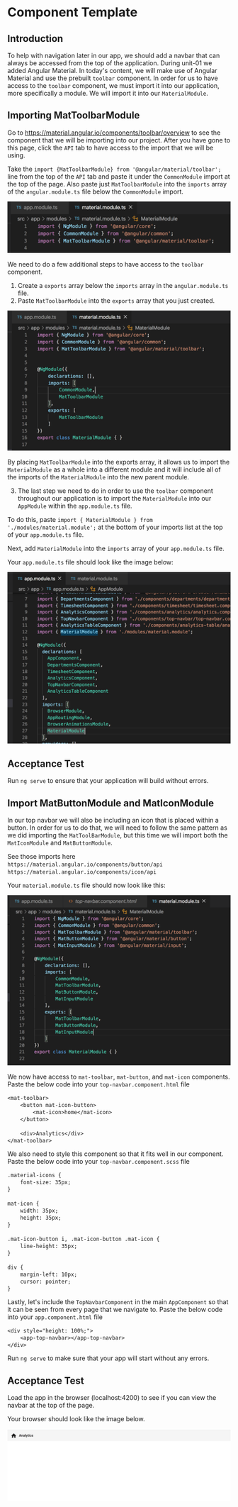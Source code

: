 # Component Template

## Introduction

To help with navigation later in our app, we should add a navbar that can always be accessed from the top of the application. During unit-01 we added Angular Material. In today's content, we will make use of Angular Material and use the prebuilt `toolbar` component. In order for us to have access to the `toolbar` component, we must import it into our application, more specifically a module. We will import it into our `MaterialModule`.

## Importing MatToolbarModule

Go to https://material.angular.io/components/toolbar/overview to see the component that we will be importing into our project. After you have gone to this page, click the `API` tab to have access to the import that we will be using.

Take the `import {MatToolbarModule} from '@angular/material/toolbar';` line from the top of the `API` tab and paste it under the `CommonModule` import at the top of the page. Also paste just `MatToolbarModule` into the `imports` array of the `angular.module.ts` file below the `CommonModule` import.

![MatToolbarModule import](img/toolbar_import.png)

We need to do a few additional steps to have access to the `toolbar` component.

1. Create a `exports` array below the `imports` array in the `angular.module.ts` file.
2. Paste `MatToolbarModule` into the `exports` array that you just created.

![MatToolbarModule export](img/toolbar_export.png)

By placing `MatToolbarModule` into the exports array, it allows us to import the `MaterialModule` as a whole into a different module and it will include all of the imports of the `MaterialModule` into the new parent module.

3. The last step we need to do in order to use the `toolbar` component throughout our application is to import the `MaterialModule` into our `AppModule` within the `app.module.ts` file.

To do this, paste `import { MaterialModule } from './modules/material.module';` at the bottom of your imports list at the top of your `app.module.ts` file.

Next, add `MaterialModule` into the `imports` array of your `app.module.ts` file.

Your `app.module.ts` file should look like the image below:

![MaterialModule imported](img/material_module.png)

## Acceptance Test

Run `ng serve` to ensure that your application will build without errors.

## Import MatButtonModule and MatIconModule

In our top navbar we will also be including an icon that is placed within a button. In order for us to do that, we will need to follow the same pattern as we did importing the `MatToolBarModule`, but this time we will import both the `MatIconModule` and `MatButtonModule`.

See those imports here
`https://material.angular.io/components/button/api`
`https://material.angular.io/components/icon/api`

Your `material.module.ts` file should now look like this:

![](img/button_icon_imports.png)

We now have access to `mat-toolbar`, `mat-button`, and `mat-icon` components. Paste the below code into your `top-navbar.component.html` file

```
<mat-toolbar>
    <button mat-icon-button>
        <mat-icon>home</mat-icon>
    </button>

    <div>Analytics</div>
</mat-toolbar>
```

We also need to style this component so that it fits well in our component. Paste the below code into your `top-navbar.component.scss` file

```
.material-icons {
    font-size: 35px;
}

mat-icon {
    width: 35px;
    height: 35px;
}

.mat-icon-button i, .mat-icon-button .mat-icon {
    line-height: 35px;
}

div {
    margin-left: 10px;
    cursor: pointer;
}
```

Lastly, let's include the `TopNavbarComponent` in the main `AppComponent` so that it can be seen from every page that we navigate to. Paste the below code into your `app.component.html` file

```
<div style="height: 100%;">
    <app-top-navbar></app-top-navbar>
</div>
```

Run `ng serve` to make sure that your app will start without any errors.

## Acceptance Test

Load the app in the browser (localhost:4200) to see if you can view the navbar at the top of the page.

Your browser should look like the image below.

![](img/navbar.png)


